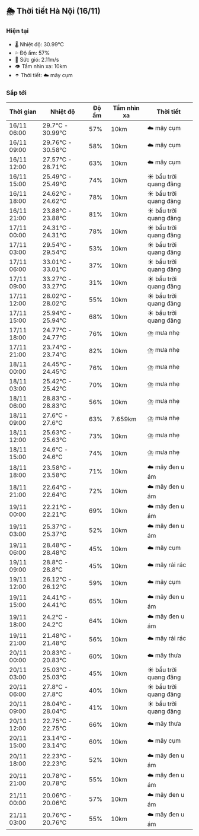 ## 🌦️ Thời tiết Hà Nội (16/11)

### Hiện tại

- 🌡️ Nhiệt độ: 30.99℃
- 💦 Độ ẩm: 57%
- 💨 Sức gió: 2.11m/s
- 👁️ Tầm nhìn xa: 10km
- ☂️ Thời tiết: ☁️ mây cụm

### Sắp tới

| Thời gian | Nhiệt độ | Độ ẩm | Tầm nhìn xa | Thời tiết |
| --- | --- | --- | --- | --- |
| 16/11 06:00 | 29.7℃ - 30.99℃ | 57% | 10km | ☁️ mây cụm |
| 16/11 09:00 | 29.76℃ - 30.58℃ | 58% | 10km | ☁️ mây cụm |
| 16/11 12:00 | 27.57℃ - 28.71℃ | 63% | 10km | ☁️ mây cụm |
| 16/11 15:00 | 25.49℃ - 25.49℃ | 74% | 10km | ☀️ bầu trời quang đãng |
| 16/11 18:00 | 24.62℃ - 24.62℃ | 78% | 10km | ☀️ bầu trời quang đãng |
| 16/11 21:00 | 23.88℃ - 23.88℃ | 81% | 10km | ☀️ bầu trời quang đãng |
| 17/11 00:00 | 24.31℃ - 24.31℃ | 78% | 10km | ☀️ bầu trời quang đãng |
| 17/11 03:00 | 29.54℃ - 29.54℃ | 53% | 10km | ☀️ bầu trời quang đãng |
| 17/11 06:00 | 33.01℃ - 33.01℃ | 37% | 10km | ☀️ bầu trời quang đãng |
| 17/11 09:00 | 33.27℃ - 33.27℃ | 31% | 10km | ☀️ bầu trời quang đãng |
| 17/11 12:00 | 28.02℃ - 28.02℃ | 55% | 10km | ☀️ bầu trời quang đãng |
| 17/11 15:00 | 25.94℃ - 25.94℃ | 68% | 10km | ☀️ bầu trời quang đãng |
| 17/11 18:00 | 24.77℃ - 24.77℃ | 76% | 10km | ⛈️ mưa nhẹ |
| 17/11 21:00 | 23.74℃ - 23.74℃ | 82% | 10km | ⛈️ mưa nhẹ |
| 18/11 00:00 | 24.45℃ - 24.45℃ | 76% | 10km | ⛈️ mưa nhẹ |
| 18/11 03:00 | 25.42℃ - 25.42℃ | 70% | 10km | ⛈️ mưa nhẹ |
| 18/11 06:00 | 28.83℃ - 28.83℃ | 56% | 10km | ⛈️ mưa nhẹ |
| 18/11 09:00 | 27.6℃ - 27.6℃ | 63% | 7.659km | ⛈️ mưa nhẹ |
| 18/11 12:00 | 25.63℃ - 25.63℃ | 73% | 10km | ⛈️ mưa nhẹ |
| 18/11 15:00 | 24.6℃ - 24.6℃ | 74% | 10km | ⛈️ mưa nhẹ |
| 18/11 18:00 | 23.58℃ - 23.58℃ | 71% | 10km | ☁️ mây đen u ám |
| 18/11 21:00 | 22.64℃ - 22.64℃ | 72% | 10km | ☁️ mây đen u ám |
| 19/11 00:00 | 22.21℃ - 22.21℃ | 69% | 10km | ☁️ mây đen u ám |
| 19/11 03:00 | 25.37℃ - 25.37℃ | 52% | 10km | ☁️ mây đen u ám |
| 19/11 06:00 | 28.48℃ - 28.48℃ | 45% | 10km | ☁️ mây cụm |
| 19/11 09:00 | 28.8℃ - 28.8℃ | 45% | 10km | ☁️ mây rải rác |
| 19/11 12:00 | 26.12℃ - 26.12℃ | 59% | 10km | ☁️ mây cụm |
| 19/11 15:00 | 24.41℃ - 24.41℃ | 65% | 10km | ☁️ mây đen u ám |
| 19/11 18:00 | 24.2℃ - 24.2℃ | 64% | 10km | ☁️ mây đen u ám |
| 19/11 21:00 | 21.48℃ - 21.48℃ | 56% | 10km | ☁️ mây rải rác |
| 20/11 00:00 | 20.83℃ - 20.83℃ | 60% | 10km | ☁️ mây thưa |
| 20/11 03:00 | 25.03℃ - 25.03℃ | 45% | 10km | ☀️ bầu trời quang đãng |
| 20/11 06:00 | 27.8℃ - 27.8℃ | 40% | 10km | ☀️ bầu trời quang đãng |
| 20/11 09:00 | 28.04℃ - 28.04℃ | 41% | 10km | ☀️ bầu trời quang đãng |
| 20/11 12:00 | 22.75℃ - 22.75℃ | 66% | 10km | ☁️ mây thưa |
| 20/11 15:00 | 23.14℃ - 23.14℃ | 60% | 10km | ☁️ mây cụm |
| 20/11 18:00 | 22.23℃ - 22.23℃ | 52% | 10km | ☁️ mây đen u ám |
| 20/11 21:00 | 20.78℃ - 20.78℃ | 55% | 10km | ☁️ mây đen u ám |
| 21/11 00:00 | 20.06℃ - 20.06℃ | 57% | 10km | ☁️ mây đen u ám |
| 21/11 03:00 | 20.76℃ - 20.76℃ | 55% | 10km | ☁️ mây đen u ám |
